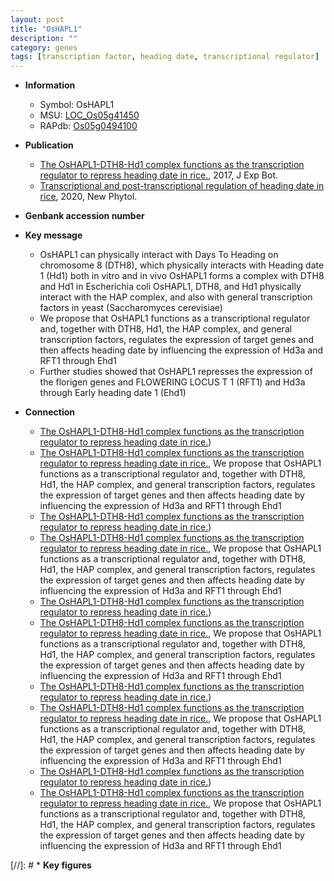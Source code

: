 ```yaml
---
layout: post
title: "OsHAPL1"
description: ""
category: genes
tags: [transcription factor, heading date, transcriptional regulator]
---
```


* **Information**  
    + Symbol: OsHAPL1  
    + MSU: [LOC_Os05g41450](http://rice.plantbiology.msu.edu/cgi-bin/ORF_infopage.cgi?orf=LOC_Os05g41450)  
    + RAPdb: [Os05g0494100](http://rapdb.dna.affrc.go.jp/viewer/gbrowse_details/irgsp1?name=Os05g0494100)  

* **Publication**  
    + [The OsHAPL1-DTH8-Hd1 complex functions as the transcription regulator to repress heading date in rice.](http://www.ncbi.nlm.nih.gov/pubmed?term=The+OsHAPL1-DTH8-Hd1+complex+functions+as+the+transcription+regulator+to+repress+heading+date+in+rice.%5BTitle%5D), 2017, J Exp Bot.
    + [Transcriptional and post-transcriptional regulation of heading date in rice](http://www.ncbi.nlm.nih.gov/pubmed?term=Transcriptional+and+post-transcriptional+regulation+of+heading+date+in+rice%5BTitle%5D), 2020, New Phytol.

* **Genbank accession number**  

* **Key message**  
    + OsHAPL1 can physically interact with Days To Heading on chromosome 8 (DTH8), which physically interacts with Heading date 1 (Hd1) both in vitro and in vivo OsHAPL1 forms a complex with DTH8 and Hd1 in Escherichia coli OsHAPL1, DTH8, and Hd1 physically interact with the HAP complex, and also with general transcription factors in yeast (Saccharomyces cerevisiae)
    + We propose that OsHAPL1 functions as a transcriptional regulator and, together with DTH8, Hd1, the HAP complex, and general transcription factors, regulates the expression of target genes and then affects heading date by influencing the expression of Hd3a and RFT1 through Ehd1
    + Further studies showed that OsHAPL1 represses the expression of the florigen genes and FLOWERING LOCUS T 1 (RFT1) and Hd3a through Early heading date 1 (Ehd1)

* **Connection**  
    + [The OsHAPL1-DTH8-Hd1 complex functions as the transcription regulator to repress heading date in rice.](Ehd1))
    + [The OsHAPL1-DTH8-Hd1 complex functions as the transcription regulator to repress heading date in rice.](http://www.ncbi.nlm.nih.gov/pubmed?term=The+OsHAPL1-DTH8-Hd1+complex+functions+as+the+transcription+regulator+to+repress+heading+date+in+rice.%5BTitle%5D), We propose that OsHAPL1 functions as a transcriptional regulator and, together with DTH8, Hd1, the HAP complex, and general transcription factors, regulates the expression of target genes and then affects heading date by influencing the expression of Hd3a and RFT1 through Ehd1
    + [The OsHAPL1-DTH8-Hd1 complex functions as the transcription regulator to repress heading date in rice.](Saccharomyces+cerevisiae))
    + [The OsHAPL1-DTH8-Hd1 complex functions as the transcription regulator to repress heading date in rice.](http://www.ncbi.nlm.nih.gov/pubmed?term=The+OsHAPL1-DTH8-Hd1+complex+functions+as+the+transcription+regulator+to+repress+heading+date+in+rice.%5BTitle%5D), We propose that OsHAPL1 functions as a transcriptional regulator and, together with DTH8, Hd1, the HAP complex, and general transcription factors, regulates the expression of target genes and then affects heading date by influencing the expression of Hd3a and RFT1 through Ehd1
    + [The OsHAPL1-DTH8-Hd1 complex functions as the transcription regulator to repress heading date in rice.](Ehd1))
    + [The OsHAPL1-DTH8-Hd1 complex functions as the transcription regulator to repress heading date in rice.](http://www.ncbi.nlm.nih.gov/pubmed?term=The+OsHAPL1-DTH8-Hd1+complex+functions+as+the+transcription+regulator+to+repress+heading+date+in+rice.%5BTitle%5D), We propose that OsHAPL1 functions as a transcriptional regulator and, together with DTH8, Hd1, the HAP complex, and general transcription factors, regulates the expression of target genes and then affects heading date by influencing the expression of Hd3a and RFT1 through Ehd1
    + [The OsHAPL1-DTH8-Hd1 complex functions as the transcription regulator to repress heading date in rice.](Saccharomyces+cerevisiae))
    + [The OsHAPL1-DTH8-Hd1 complex functions as the transcription regulator to repress heading date in rice.](http://www.ncbi.nlm.nih.gov/pubmed?term=The+OsHAPL1-DTH8-Hd1+complex+functions+as+the+transcription+regulator+to+repress+heading+date+in+rice.%5BTitle%5D), We propose that OsHAPL1 functions as a transcriptional regulator and, together with DTH8, Hd1, the HAP complex, and general transcription factors, regulates the expression of target genes and then affects heading date by influencing the expression of Hd3a and RFT1 through Ehd1
    + [The OsHAPL1-DTH8-Hd1 complex functions as the transcription regulator to repress heading date in rice.](Ehd1))
    + [The OsHAPL1-DTH8-Hd1 complex functions as the transcription regulator to repress heading date in rice.](http://www.ncbi.nlm.nih.gov/pubmed?term=The+OsHAPL1-DTH8-Hd1+complex+functions+as+the+transcription+regulator+to+repress+heading+date+in+rice.%5BTitle%5D), We propose that OsHAPL1 functions as a transcriptional regulator and, together with DTH8, Hd1, the HAP complex, and general transcription factors, regulates the expression of target genes and then affects heading date by influencing the expression of Hd3a and RFT1 through Ehd1

[//]: # * **Key figures**  


